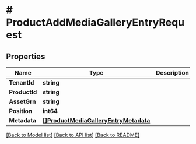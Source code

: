 # # ProductAddMediaGalleryEntryRequest


## Properties 


Name | Type | Description | Notes
------------ | ------------- | ------------- | -------------
**TenantId**| **string** |   | [optional]
**ProductId**| **string** |   | [optional]
**AssetGrn**| **string** |   | [optional]
**Position**| **int64** |   | [optional]
**Metadata**| [**[]ProductMediaGalleryEntryMetadata**](ProductMediaGalleryEntryMetadata.md) |   | [optional]


[[Back to Model list]](../../README.md#models) [[Back to API list]](../../README.md#endpoints) [[Back to README]](../../README.md)

